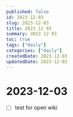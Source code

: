 ```yaml
---
published: false
id: 2023-12-03
slug: 2023-12-03
title: 2023 12 03
summary: 2023 12 03
toc: true
tags: ["daily"]
categories: ["daily"]
createdDate: 2023-12-03
updatedDate: 2023-12-03
---
```


# 2023-12-03

- [ ] test for open wiki 

